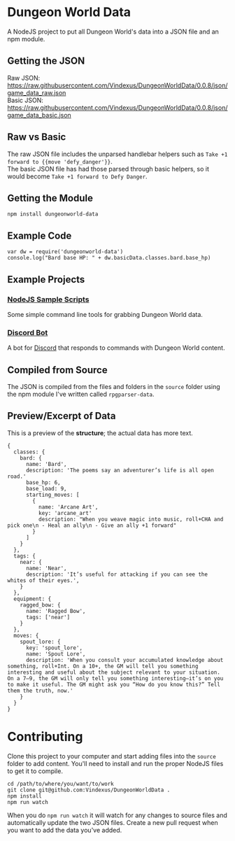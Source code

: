 # Dungeon World Data
A NodeJS project to put all Dungeon World's data into a JSON file and an npm module.

## Getting the JSON
Raw JSON: https://raw.githubusercontent.com/Vindexus/DungeonWorldData/0.0.8/json/game_data_raw.json  
Basic JSON: https://raw.githubusercontent.com/Vindexus/DungeonWorldData/0.0.8/json/game_data_basic.json

## Raw vs Basic
The raw JSON file includes the unparsed handlebar helpers such as `Take +1 forward to {{move 'defy_danger'}}`.  
The basic JSON file has had those parsed through basic helpers, so it would become `Take +1 forward to Defy Danger`.

## Getting the Module
`npm install dungeonworld-data`

## Example Code

```
var dw = require('dungeonworld-data')
console.log("Bard base HP: " + dw.basicData.classes.bard.base_hp)
```

## Example Projects

### [NodeJS Sample Scripts](https://www.github.com/Vindexus/dw-data-scripts)
Some simple command line tools for grabbing Dungeon World data.

### [Discord Bot](https://www.github.com/Vindexus/DungeonWorldDiscordBot)
A bot for [Discord](http://www.discordapp.com) that responds to commands with Dungeon World content.


## Compiled from Source
The JSON is compiled from the files and folders in the `source` folder using the npm module I've written called `rpgparser-data`.


## Preview/Excerpt of Data
This is a preview of the **structure**; the actual data has more text.
```
{ 
  classes: {
    bard: {
      name: 'Bard',
      description: 'The poems say an adventurer’s life is all open road.'
      base_hp: 6,
      base_load: 9,
      starting_moves: [
        {
          name: 'Arcane Art',
          key: 'arcane_art'
          description: "When you weave magic into music, roll+CHA and pick one\n - Heal an ally\n - Give an ally +1 forward"
        }
      ]
    }
  },
  tags: {
    near: {
      name: 'Near',
      description: 'It’s useful for attacking if you can see the whites of their eyes.',
    }
  },
  equipment: {
    ragged_bow: {
      name: 'Ragged Bow',
      tags: ['near']
    }
  },
  moves: {
    spout_lore: {
      key: 'spout_lore',
      name: 'Spout Lore',
      description: 'When you consult your accumulated knowledge about something, roll+Int. On a 10+, the GM will tell you something interesting and useful about the subject relevant to your situation. On a 7–9, the GM will only tell you something interesting—it’s on you to make it useful. The GM might ask you “How do you know this?” Tell them the truth, now.'
    }
  }
}
```
# Contributing
Clone this project to your computer and start adding files into the `source` folder to add content. You'll need to install and run the proper NodeJS files to get it to compile.

```
cd /path/to/where/you/want/to/work
git clone git@github.com:Vindexus/DungeonWorldData .
npm install
npm run watch
```

When you do `npm run watch` it will watch for any changes to source files and automatically update the two JSON files. Create a new pull request when you want to add the data you've added.
